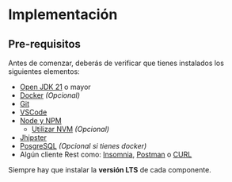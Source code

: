 # Implementación

## Pre-requisitos
Antes de comenzar, deberás de verificar que tienes instalados los siguientes elementos:

- [Open JDK 21](https://openjdk.org/projects/jdk/21/) o mayor
- [Docker](https://www.docker.com/get-started/) _(Opcional)_
- [Git](https://git-scm.com/downloads)
- [VSCode](https://code.visualstudio.com/download)
- [Node y NPM](https://nodejs.org/en)
  - [Utilizar NVM](https://github.com/nvm-sh/nvm) _(Opcional)_
- [Jhipster](https://www.jhipster.tech/)
- [PosgreSQL](https://www.postgresql.org/download/) _(Opcional si tienes docker)_
- Algún cliente Rest como: [Insomnia](https://insomnia.rest/), [Postman](https://www.postman.com/) o [CURL](https://curl.se/)

Siempre hay que instalar la **versión LTS** de cada componente.
